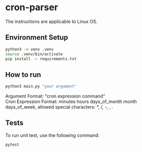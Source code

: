 # cron-parser
The instructions are applicable to Linux OS.
## Environment Setup

```bash
python3 -m venv .venv
source .venv/bin/activate
pip install -r requirements.txt
```

## How to run

```bash
python3 main.py "your argument"
```
Argument Format: "cron expression command"  
Cron Expression Format: minutes hours days_of_month month days_of_week, allowed special characters: *, /, -, , .


## Tests

To run unit test, use the following command:

```bash
pytest
```
